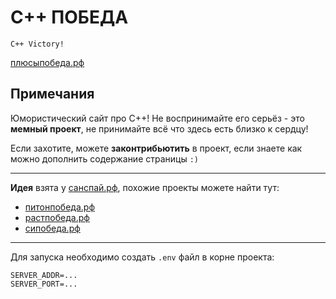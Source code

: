 # C++ ПОБЕДА

``
C++ Victory!
``

[плюсыпобеда.рф](https://xn--80abjd2asfbr4h5a.xn--p1ai/)

## Примечания

Юмористический сайт про C++! Не воспринимайте его серьёз - это **мемный проект**, не принимайте всё что здесь есть близко к сердцу!

Если захотите, можете **законтрибьютить** в проект, если знаете как можно дополнить содержание страницы `:)`

---

**Идея** взята у [санспай.рф](https://akarpov.ru/about), похожие проекты можете найти тут:

* [питонпобеда.рф](https://xn--80abjdn4agbfd4a.xn--p1ai/)
* [растпобеда.рф](https://xn--80aacme6cggkk.xn--p1ai/)
* [сипобеда.рф](https://xn--80abjdn0bgo.xn--p1ai/)

---

Для запуска необходимо создать `.env` файл в корне проекта:

```
SERVER_ADDR=...
SERVER_PORT=...
```
